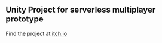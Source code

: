 ## Unity Project for serverless multiplayer prototype
Find the project at [itch.io](https://llock.itch.io/serverlessttt)
